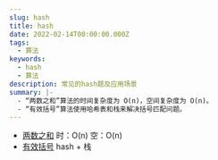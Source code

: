 ```yaml
---
slug: hash
title: hash
date: 2022-02-14T00:00:00.000Z
tags:
  - 算法
keywords:
  - hash
  - 算法
description: 常见的hash题及应用场景
summary: |-
  - “两数之和”算法的时间复杂度为 O(n)，空间复杂度为 O(n)。
  - “有效括号”算法使用哈希表和栈来解决括号匹配问题。
---
```


- [两数之和](https://leetcode-cn.com/problems/two-sum/)
  时：O(n) 空：O(n)
- [有效括号](https://leetcode-cn.com/submissions/detail/264620145/)
  hash + 栈
